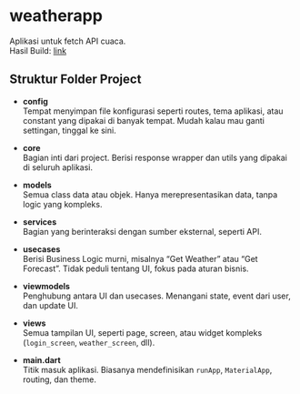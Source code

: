 # weatherapp

Aplikasi untuk fetch API cuaca.<br>
Hasil Build: [link](https://drive.google.com/file/d/15FvuHorCoaL-fxlQjt2PyIFKtl5kI_rA/view?usp=sharing)

## Struktur Folder Project

- **config**  
  Tempat menyimpan file konfigurasi seperti routes, tema aplikasi, atau constant yang dipakai di banyak tempat. Mudah kalau mau ganti settingan, tinggal ke sini.

- **core**  
  Bagian inti dari project. Berisi response wrapper dan utils yang dipakai di seluruh aplikasi.

- **models**  
  Semua class data atau objek. Hanya merepresentasikan data, tanpa logic yang kompleks.

- **services**  
  Bagian yang berinteraksi dengan sumber eksternal, seperti API.

- **usecases**  
  Berisi Business Logic murni, misalnya “Get Weather” atau “Get Forecast”. Tidak peduli tentang UI, fokus pada aturan bisnis.

- **viewmodels**  
  Penghubung antara UI dan usecases. Menangani state, event dari user, dan update UI.

- **views**  
  Semua tampilan UI, seperti page, screen, atau widget kompleks (`login_screen`, `weather_screen`, dll).

- **main.dart**  
  Titik masuk aplikasi. Biasanya mendefinisikan `runApp`, `MaterialApp`, routing, dan theme.
